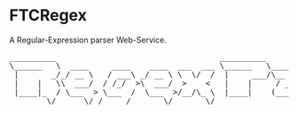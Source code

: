 # FTCRegex

A Regular-Expression parser Web-Service.

<pre>
__________                                   __________                                         
\______   \  ____     ____    ____  ___  ___ \______   \_____   _______   ______  ____  _______ 
 |       _/_/ __ \   / ___\ _/ __ \ \  \/  /  |     ___/\__  \  \_  __ \ /  ___/_/ __ \ \_  __ \
 |    |   \\  ___/  / /_/  >\  ___/  >    <   |    |     / __ \_ |  | \/ \___ \ \  ___/  |  | \/
 |____|_  / \___  > \___  /  \___  >/__/\_ \  |____|    (____  / |__|   /____  > \___  > |__|   
        \/      \/ /_____/       \/       \/                 \/              \/      \/         
</pre>
